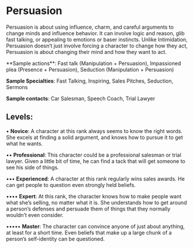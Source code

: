 # **Persuasion**
Persuasion is about using influence, charm, and careful
arguments to change minds and influence behavior. It can
involve logic and reason, glib fast talking, or appealing to
emotions or baser instincts. Unlike Intimidation, Persuasion
doesn’t just involve forcing a character to change how they
act, Persuasion is about changing their mind and how they
want to act.

<Long>
**Sample actions**: Fast talk (Manipulation + Persuasion),
Impassioned plea (Presence + Persuasion), Seduction
(Manipulation + Persuasion)

**Sample Specialties**: Fast Talking, Inspiring, Sales Pitches,
Seduction, Sermons

**Sample contacts**: Car Salesman, Speech Coach, Trial Lawyer

## Levels:
• **Novice**: A character at this rank always seems to
know the right words. She excels at finding a solid
argument, and knows how to pursue it to get what
he wants.

•• **Professional**: This character could be a professional salesman or trial lawyer. Given a little bit
of time, he can find a tack that will get someone
to see his side of things.

••• **Experienced**: A character at this rank regularly
wins sales awards. He can get people to question
even strongly held beliefs.

•••• **Expert**: At this rank, the character knows how to
make people want what she’s selling, no matter
what it is. She understands how to get around a
person’s defenses and persuade them of things
that they normally wouldn’t even consider.

••••• **Master**: The character can convince anyone of
just about anything, at least for a short time. Even
beliefs that make up a large chunk of a person’s
self-identity can be questioned.
</Long>